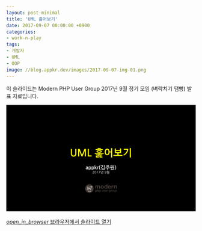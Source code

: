 ```yaml
---
layout: post-minimal
title: 'UML 훑어보기'
date: 2017-09-07 00:00:00 +0900
categories:
- work-n-play
tags:
- 개발자
- UML
- OOP
image: //blog.appkr.dev/images/2017-09-07-img-01.png
---
```


이 슬라이드는 Modern PHP User Group 2017년 9월 정기 모임 (벼락치기 땜빵) 발표 자료입니다.

![UML 훑어보기](/images/2017-09-07-img-01.png)

<div class="panel panel-default" style="width:100%; max-width: 600px; margin: 1em auto;">
  <div class="panel-body text-center">
    <a href="https://drive.google.com/file/d/0Bx8_tW_C70eNZGF4YXhGUG5DcVU/view?usp=sharing">
      <i class="material-icons">open_in_browser</i>
      브라우저에서 슬라이드 열기
    </a>
  </div>
</div>
